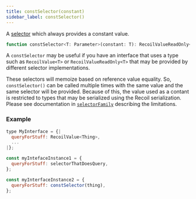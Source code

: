 ```yaml
---
title: constSelector(constant)
sidebar_label: constSelector()
---
```


A [selector](/docs/api-reference/core/selector) which always provides a constant value.

```jsx
function constSelector<T: Parameter>(constant: T): RecoilValueReadOnly<T>
```

A `constSelector` may be useful if you have an interface that uses a type such as `RecoilValue<T>` or `RecoilValueReadOnly<T>` that may be provided by different selector implementations.

These selectors will memoize based on reference value equality.  So, `constSelector()` can be called multiple times with the same value and the same selector will be provided.  Because of this, the value used as a contant is restricted to types that may be serialized using the Recoil serialization.  Please see documentation in [`selectorFamily`](/docs/api-reference/utils/selectorFamily) describing the limitations.

### Example

```jsx
type MyInterface = {|
  queryForStuff: RecoilValue<Thing>,
  ...
|};

const myIntefaceInstance1 = {
  queryForStuff: selectorThatDoesQuery,
};

const myInterfaceInstance2 = {
  queryForStuff: constSelector(thing),
};
```
